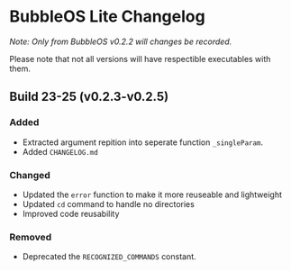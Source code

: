 # BubbleOS Lite Changelog

_Note: Only from BubbleOS v0.2.2 will changes be recorded._

Please note that not all versions will have respectible executables with them.

## Build 23-25 (v0.2.3-v0.2.5)

### Added

  - Extracted argument repition into seperate function `_singleParam`.
  - Added `CHANGELOG.md`

### Changed

  - Updated the `error` function to make it more reuseable and lightweight
  - Updated `cd` command to handle no directories
  - Improved code reusability

### Removed

  - Deprecated the `RECOGNIZED_COMMANDS` constant.